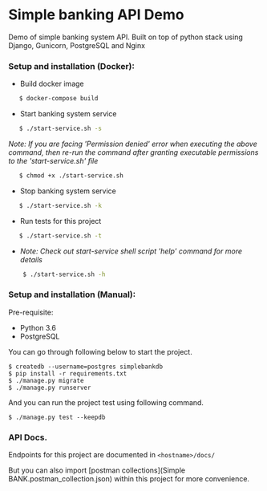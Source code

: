 # Simple banking API Demo

Demo of simple banking system API.
Built on top of python stack using Django, Gunicorn, PostgreSQL and Nginx


### Setup and installation (Docker):

- Build docker image
 ```sh
    $ docker-compose build
 ```

- Start banking system service
 ```sh
    $ ./start-service.sh -s
 ```
 _Note: If you are facing 'Permission denied' error when executing the above command, then re-run the command after granting executable permissions to the 'start-service.sh' file_
   ```sh
      $ chmod +x ./start-service.sh
   ```

- Stop banking system service
 ```sh
    $ ./start-service.sh -k
 ```

- Run tests for this project
 ```sh
    $ ./start-service.sh -t
 ```

- _Note: Check out start-service shell script 'help' command for more details_
 ```sh
     $ ./start-service.sh -h
 ```

### Setup and installation (Manual):

Pre-requisite:
- Python 3.6
- PostgreSQL

You can go through following below to start the project.

```
$ createdb --username=postgres simplebankdb
$ pip install -r requirements.txt
$ ./manage.py migrate
$ ./manage.py runserver
```

And you can run the project test using following command.

```
$ ./manage.py test --keepdb
```

### API Docs.

Endpoints for this project are documented in `<hostname>/docs/`

But you can also import [postman collections](Simple BANK.postman_collection.json) within this project for more convenience.


